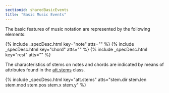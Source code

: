 ```yaml
---
sectionid: sharedBasicEvents
title: "Basic Music Events"
---
```




The basic features of music notation are represented by the following elements:



{% include _specDesc.html key="note" atts="" %}
{% include _specDesc.html key="chord" atts="" %}
{% include _specDesc.html key="rest" atts="" %}



The characteristics of stems on notes and chords are indicated by means of attributes
found
in the <a class="link_odd" href="/v3/attribute-classes/att.stems">att.stems</a> class.



{% include _specDesc.html key="att.stems" atts="stem.dir stem.len stem.mod stem.pos stem.x stem.y" %}



